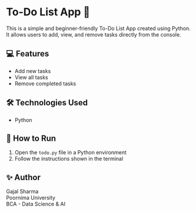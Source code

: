 # To-Do List App 📝

This is a simple and beginner-friendly To-Do List App created using Python.  
It allows users to add, view, and remove tasks directly from the console.

## 💻 Features
- Add new tasks
- View all tasks
- Remove completed tasks

## 🛠 Technologies Used
- Python

## 📌 How to Run
1. Open the `todo.py` file in a Python environment
2. Follow the instructions shown in the terminal

## ✨ Author
Gajal Sharma  
Poornima University  
BCA - Data Science & AI

